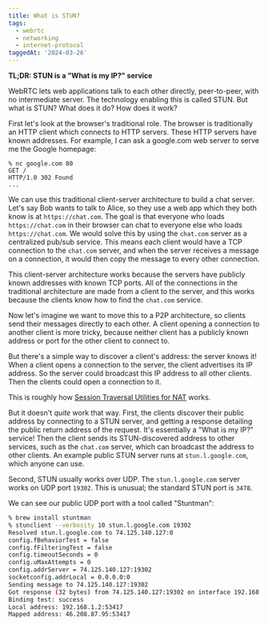 ```yaml
---
title: What is STUN?
tags:
  - webrtc
  - networking
  - internet-protocol
taggedAt: '2024-03-26'
---
```


**TL;DR: STUN is a "What is my IP?" service**

WebRTC lets web applications talk to each other directly, peer-to-peer, with no intermediate server. The technology enabling this is called STUN. But what is STUN? What does it do? How does it work?

First let's look at the browser's traditional role. The browser is traditionally an HTTP client which connects to HTTP servers. These HTTP servers have known addresses. For example, I can ask a google.com web server to serve me the Google homepage:

```
% nc google.com 80
GET /
HTTP/1.0 302 Found
...
```

We can use this traditional client-server architecture to build a chat server. Let's say Bob wants to talk to Alice, so they use a web app which they both know is at `https://chat.com`. The goal is that everyone who loads `https://chat.com` in their browser can chat to everyone else who loads `https://chat.com`. We would solve this by using the `chat.com` server as a centralized pub/sub service. This means each client would have a TCP connection to the `chat.com` server, and when the server receives a message on a connection, it would then copy the message to every other connection.

This client-server architecture works because the servers have publicly known addresses with known TCP ports. All of the connections in the traditional architecture are made from a client to the server, and this works because the clients know how to find the `chat.com` service.

Now let's imagine we want to move this to a P2P architecture, so clients send their messages directly to each other. A client opening a connection to another client is more tricky, because neither client has a publicly known address or port for the other client to connect to.

But there's a simple way to discover a client's address: the server knows it! When a client opens a connection to the server, the client advertises its IP address. So the server could broadcast this IP address to all other clients. Then the clients could open a connection to it.

This is roughly how [Session Traversal Utilities for NAT](https://tools.ietf.org/html/rfc5389) works.

But it doesn't _quite_ work that way. First, the clients discover their public address by connecting to a STUN server, and getting a response detailing the public return address of the request. It's essentially a "What is my IP?" service! Then the client sends its STUN-discovered address to other services, such as the `chat.com` server, which can broadcast the address to other clients. An example public STUN server runs at `stun.l.google.com`, which anyone can use.

Second, STUN usually works over UDP. The `stun.l.google.com` server works on UDP port `19302`. This is unusual; the standard STUN port is `3478`.

We can see our public UDP port with a tool called "Stuntman":

```bash
% brew install stuntman
% stunclient --verbosity 10 stun.l.google.com 19302
Resolved stun.l.google.com to 74.125.140.127:0
config.fBehaviorTest = false
config.fFilteringTest = false
config.timeoutSeconds = 0
config.uMaxAttempts = 0
config.addrServer = 74.125.140.127:19302
socketconfig.addrLocal = 0.0.0.0:0
Sending message to 74.125.140.127:19302
Got response (32 bytes) from 74.125.140.127:19302 on interface 192.168.1.2:53417
Binding test: success
Local address: 192.168.1.2:53417
Mapped address: 46.208.87.95:53417
```
